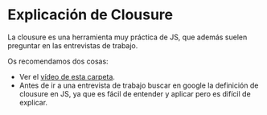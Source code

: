 # Explicación de Clousure

La clousure es una herramienta muy práctica de JS, que además suelen preguntar en las entrevistas de trabajo.

Os recomendamos dos cosas:

- Ver el [vídeo de esta carpeta](./info/clousure.mp4).
- Antes de ir a una entrevista de trabajo buscar en google la definición de clousure en JS, ya que es fácil de entender y aplicar pero es difícil de explicar.
